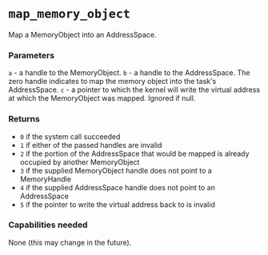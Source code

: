 # `map_memory_object`
Map a MemoryObject into an AddressSpace.

### Parameters
`a` - a handle to the MemoryObject.
`b` - a handle to the AddressSpace. The zero handle indicates to map the memory object into the task's AddressSpace.
`c` - a pointer to which the kernel will write the virtual address at which the MemoryObject was mapped. Ignored if null.

### Returns
- `0` if the system call succeeded
- `1` if either of the passed handles are invalid
- `2` if the portion of the AddressSpace that would be mapped is already occupied by another MemoryObject
- `3` if the supplied MemoryObject handle does not point to a MemoryHandle
- `4` if the supplied AddressSpace handle does not point to an AddressSpace
- `5` if the pointer to write the virtual address back to is invalid

### Capabilities needed
None (this may change in the future).
